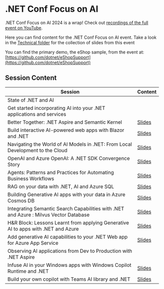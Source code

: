# .NET Conf Focus on AI
.NET Conf Focus on AI 2024 is a wrap! Check out [recordings of the full event on YouTube](https://www.youtube.com/watch?v=0btB9W04y0Q&list=PLdo4fOcmZ0oX7Yg1cixIj6hXjz9C5MHJR).

Here you can find content for the .NET Conf Focus on AI event.  Take a look in the [Technical folder](Technical) for the collection of slides from this event

You can find the primary demo, the eShop sample, from the event at:  [https://github.com/dotnet/eShopSupport](https://github.com/dotnet/eShopSupport)


## Session Content

| Session | Content |
| --- | --- |
| State of .NET and AI | |
| Get started incorporating AI into your .NET applications and services | |
| Better Together: .NET Aspire and Semantic Kernel | [Slides](Technical/BetterTogether_SemanticKernel.pptx) |
| Build interactive AI-powered web apps with Blazor and .NET | [Slides](Technical/Blazor%20and%20AI.pptx) |
| Navigating the World of AI Models in .NET: From Local Development to the Cloud | [Slides](Technical/Bruno%20-%20From%20Local%20Development%20to%20the%20Cloud.pptx) |
| OpenAI and Azure OpenAI: A .NET SDK Convergence Story | [Slides](Technical/open-ai-for-dotnet-sdk.pptx) |
| Agents: Patterns and Practices for Automating Business Workflows | [Slides](Technical/agents-dotnetconf-draft.pptx) |
| RAG on your data with .NET, AI and Azure SQL | [Slides](Technical/RAG%20on%20your%20data%20with%20.NET%2C%20AI%20and%20Azure%20SQL.pptx) |
| Building Generative AI apps with your data in Azure Cosmos DB  | [Slides](Technical/Vector%20Search%20RAG%20with%20Azure%20Cosmos%20DB.pptx) |
| Integrating Semantic Search Capabilities with .NET and Azure : Milvus Vector Database | [Slides](Technical/MilvusVectorDatabase_Integrating%20Semantic%20Search%20Capabilities%20with%20.NET%20and%20Azure.pptx) |
| H&R Block: Lessons Learnt from applying Generative AI to apps with .NET and Azure | [Slides](Technical/Lessons%20Learnt%20from%20applying%20Generative%20AI%20to%20apps%20with%20.NET%20and%20Azure.pptx) |
| Add generative AI capabilities to your .NET Web app for Azure App Service | [Slides](Technical/Add%20generative%20AI%20capabilities%20to%20your%20.NET%20Web%20app%20for%20Azure%20App%20Service.pptx) |
| Observing AI applications from Dev to Production with .NET Aspire | |
| Infuse AI in your Windows apps with Windows Copilot Runtime and .NET | [Slides](Technical/Infuse%20AI%20in%20your%20Apps%20with%20Windows%20Copilot%20Runtime%20and%20.NET.pptx) |
| Build your own copilot with Teams AI library and .NET | [Slides](Technical/Build%20your%20own%20copilot%20with%20Teams%20AI%20lib.pptx) |
